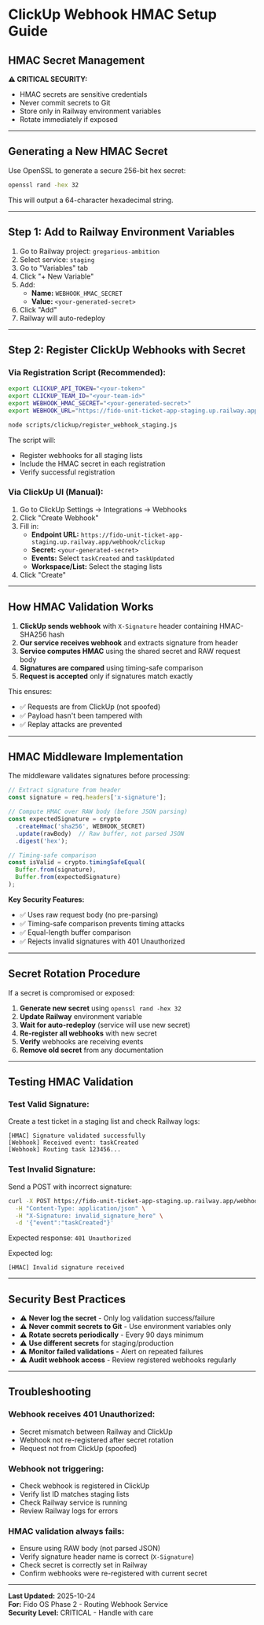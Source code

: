 # ClickUp Webhook HMAC Setup Guide

## HMAC Secret Management

**⚠️ CRITICAL SECURITY:**
- HMAC secrets are sensitive credentials
- Never commit secrets to Git
- Store only in Railway environment variables
- Rotate immediately if exposed

---

## Generating a New HMAC Secret

Use OpenSSL to generate a secure 256-bit hex secret:

```bash
openssl rand -hex 32
```

This will output a 64-character hexadecimal string.

---

## Step 1: Add to Railway Environment Variables

1. Go to Railway project: `gregarious-ambition`
2. Select service: `staging`
3. Go to "Variables" tab
4. Click "+ New Variable"
5. Add:
   - **Name:** `WEBHOOK_HMAC_SECRET`
   - **Value:** `<your-generated-secret>`
6. Click "Add"
7. Railway will auto-redeploy

---

## Step 2: Register ClickUp Webhooks with Secret

### Via Registration Script (Recommended):

```bash
export CLICKUP_API_TOKEN="<your-token>"
export CLICKUP_TEAM_ID="<your-team-id>"
export WEBHOOK_HMAC_SECRET="<your-generated-secret>"
export WEBHOOK_URL="https://fido-unit-ticket-app-staging.up.railway.app/webhook/clickup"

node scripts/clickup/register_webhook_staging.js
```

The script will:
- Register webhooks for all staging lists
- Include the HMAC secret in each registration
- Verify successful registration

### Via ClickUp UI (Manual):

1. Go to ClickUp Settings → Integrations → Webhooks
2. Click "Create Webhook"
3. Fill in:
   - **Endpoint URL:** `https://fido-unit-ticket-app-staging.up.railway.app/webhook/clickup`
   - **Secret:** `<your-generated-secret>`
   - **Events:** Select `taskCreated` and `taskUpdated`
   - **Workspace/List:** Select the staging lists
4. Click "Create"

---

## How HMAC Validation Works

1. **ClickUp sends webhook** with `X-Signature` header containing HMAC-SHA256 hash
2. **Our service receives webhook** and extracts signature from header
3. **Service computes HMAC** using the shared secret and RAW request body
4. **Signatures are compared** using timing-safe comparison
5. **Request is accepted** only if signatures match exactly

This ensures:
- ✅ Requests are from ClickUp (not spoofed)
- ✅ Payload hasn't been tampered with
- ✅ Replay attacks are prevented

---

## HMAC Middleware Implementation

The middleware validates signatures before processing:

```javascript
// Extract signature from header
const signature = req.headers['x-signature'];

// Compute HMAC over RAW body (before JSON parsing)
const expectedSignature = crypto
  .createHmac('sha256', WEBHOOK_SECRET)
  .update(rawBody)  // Raw buffer, not parsed JSON
  .digest('hex');

// Timing-safe comparison
const isValid = crypto.timingSafeEqual(
  Buffer.from(signature),
  Buffer.from(expectedSignature)
);
```

**Key Security Features:**
- ✅ Uses raw request body (no pre-parsing)
- ✅ Timing-safe comparison prevents timing attacks
- ✅ Equal-length buffer comparison
- ✅ Rejects invalid signatures with 401 Unauthorized

---

## Secret Rotation Procedure

If a secret is compromised or exposed:

1. **Generate new secret** using `openssl rand -hex 32`
2. **Update Railway** environment variable
3. **Wait for auto-redeploy** (service will use new secret)
4. **Re-register all webhooks** with new secret
5. **Verify** webhooks are receiving events
6. **Remove old secret** from any documentation

---

## Testing HMAC Validation

### Test Valid Signature:
Create a test ticket in a staging list and check Railway logs:

```
[HMAC] Signature validated successfully
[Webhook] Received event: taskCreated
[Webhook] Routing task 123456...
```

### Test Invalid Signature:
Send a POST with incorrect signature:

```bash
curl -X POST https://fido-unit-ticket-app-staging.up.railway.app/webhook/clickup \
  -H "Content-Type: application/json" \
  -H "X-Signature: invalid_signature_here" \
  -d '{"event":"taskCreated"}'
```

Expected response: `401 Unauthorized`

Expected log:
```
[HMAC] Invalid signature received
```

---

## Security Best Practices

- ⚠️ **Never log the secret** - Only log validation success/failure
- ⚠️ **Never commit secrets to Git** - Use environment variables only
- ⚠️ **Rotate secrets periodically** - Every 90 days minimum
- ⚠️ **Use different secrets** for staging/production
- ⚠️ **Monitor failed validations** - Alert on repeated failures
- ⚠️ **Audit webhook access** - Review registered webhooks regularly

---

## Troubleshooting

### Webhook receives 401 Unauthorized:
- Secret mismatch between Railway and ClickUp
- Webhook not re-registered after secret rotation
- Request not from ClickUp (spoofed)

### Webhook not triggering:
- Check webhook is registered in ClickUp
- Verify list ID matches staging lists
- Check Railway service is running
- Review Railway logs for errors

### HMAC validation always fails:
- Ensure using RAW body (not parsed JSON)
- Verify signature header name is correct (`X-Signature`)
- Check secret is correctly set in Railway
- Confirm webhooks were re-registered with current secret

---

**Last Updated:** 2025-10-24  
**For:** Fido OS Phase 2 - Routing Webhook Service  
**Security Level:** CRITICAL - Handle with care

